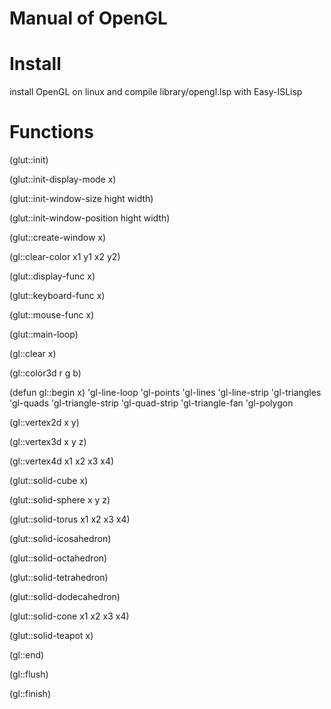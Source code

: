 # Manual of OpenGL

# Install
install OpenGL on linux and compile library/opengl.lsp with Easy-ISLisp

# Functions
(glut::init)

(glut::init-display-mode x)

(glut::init-window-size hight width)

(glut::init-window-position hight width)

(glut::create-window x)

(gl::clear-color x1 y1 x2 y2)

(glut::display-func x)

(glut::keyboard-func x)

(glut::mouse-func x)

(glut::main-loop)

(gl::clear x)


(gl::color3d r g b)


(defun gl::begin x)
    'gl-line-loop
    'gl-points
    'gl-lines
    'gl-line-strip
    'gl-triangles
    'gl-quads
    'gl-triangle-strip
    'gl-quad-strip
    'gl-triangle-fan
    'gl-polygon
          

(gl::vertex2d x y)
    
(gl::vertex3d x y z)
    
(gl::vertex4d x1 x2 x3 x4)

(glut::solid-cube x)
    
(glut::solid-sphere x y z)
    
(glut::solid-torus x1 x2 x3 x4)

(glut::solid-icosahedron)

(glut::solid-octahedron)
    
(glut::solid-tetrahedron)

(glut::solid-dodecahedron)

(glut::solid-cone x1 x2 x3 x4)    

(glut::solid-teapot x)
    
(gl::end)
    
(gl::flush)
    
(gl::finish)

